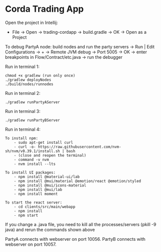# Corda Trading App
Open the project in Intellij:
- File -> Open -> trading-cordapp -> build.gradle -> OK -> Open as a Project

To debug PartyA node:
build nodes and run the party servers -> Run | Edit Configurations -> + -> Remote JVM debug -> Port 5005 -> OK -> enter breakpoints in Flow/Contract/etc.java -> run the debugger

Run in terminal 1:
```
chmod +x gradlew (run only once)
./gradlew deployNodes
./build/nodes/runnodes
```
Run in terminal 2:
```
./gradlew runPartyAServer
```
Run in terminal 3:
```
./gradlew runPartyBServer
```

Run in terminal 4:
```
To install npm:
    - sudo apt-get install curl
    - curl -o- https://raw.githubusercontent.com/nvm-sh/nvm/v0.39.1/install.sh | bash
    - (close and reopen the terminal)
    - command -v nvm
    - nvm install --lts
    
To install UI packages:
    - npm install @material-ui/lab
    - npm install @mui/material @emotion/react @emotion/styled
    - npm install @mui/icons-material
    - npm install @mui/lab
    - npm install moment

To start the react server:
    - cd clients/src/main/webapp
    - npm install 
    - npm start
```

If you change a .java file, you need to kill all the processes/servers (pkill -9 java) and rerun the commands shown above

PartyA connects with webserver on port 10056.
PartyB connects with webserver on port 10057.

[comment]: <> (# Navigate to:)

[comment]: <> (1. PartyA: `http://localhost:10009`)

[comment]: <> (2. PartyB: `http://localhost:10012`)

[comment]: <> (# Corda Secret Santa)

[comment]: <> (This is an implementation of Secret Santa using Corda as a tool to store multiple game states.)

[comment]: <> (It has a material-ui frontend that lets users create and self-service their own secret santa games. The frontend is implemented in ReactJS and the backend is implemented with a Spring Boot server and some corda flows.)

[comment]: <> (You can create a game using the web frontend &#40;or just calling the api directly with Postman&#41;, and once the game is stored, players can look up their assignments using their game id, and the app also supports an optional sendgrid integration so that you can have emails sent to the players as well.)

[comment]: <> (> One tip if you're using intellij is to open the project from the intellij dialog, don't import the project directly.)

[comment]: <> (## Usage)

[comment]: <> (There's essentially five processes you'll need to be aware of.)

[comment]: <> (- Three Corda nodes, a notary, santa, and an elf)

[comment]: <> (- The backend webserver that runs the REST endpoints for the corda nodes)

[comment]: <> (- The frontend webserver, a react app that sends requests to the backend.)


[comment]: <> (#### Pre-Requisites)

[comment]: <> (If you've never built a cordapp before you may need to configure gradle and java in order for this code example to run. See [our setup guide]&#40;https://docs.corda.net/getting-set-up.html&#41;.)


[comment]: <> (### Running these services)

[comment]: <> (#### The three Corda nodes)

[comment]: <> (To run the corda nodes you just need to run the `deployNodes` gradle task and the nodes will be available for you to run directly.)

[comment]: <> (```)

[comment]: <> (./gradlew deployNodes)

[comment]: <> (./build/nodes/runnodes)

[comment]: <> (```)

[comment]: <> (#### The backend webserver)

[comment]: <> (Run the `runTradingServer` Gradle task &#40;in a different terminal than the above&#41;. By default, it connects to the node with RPC address `localhost:10006` with)

[comment]: <> (the username `user1` and the password `test`, and serves the webserver on port `localhost:10056`.)

[comment]: <> (```)

[comment]: <> (./gradlew runTradingServer)

[comment]: <> (```)

[comment]: <> (The frontend will be visible on [localhost:10056]&#40;http://localhost:10056&#41;)

[comment]: <> (##### Background Information)

[comment]: <> (`clients/src/main/java/com/trading/webserver/` defines a simple Spring webserver that connects to a node via RPC and allows you to interact with the node over HTTP.)

[comment]: <> (The API endpoints are defined in `clients/src/main/java/com/trading/webserver/Controller.java`)


[comment]: <> (#### The frontend webserver)

[comment]: <> (The react server can be started &#40;in a different terminal&#41; by going to `clients/src/main/webapp`, running `npm install` and then `npm start`.)

[comment]: <> (```)

[comment]: <> (cd clients/src/main/webapp)

[comment]: <> (npm install)

[comment]: <> (npm start)

[comment]: <> (```)

[comment]: <> (The frontend will be visible on [localhost:8888]&#40;http://localhost:8888&#41;)

[comment]: <> (#### Configuring Email with SendGrid)

[comment]: <> (If you'd like to start sending email you'll need to make an account on [sendgrid.com]&#40;http://sendgrid.com&#41; and configure a verified sender identity.)

[comment]: <> (Once you've done that, create an API key and place it into `Controller.java`&#40;the webserver for the corda nodes&#41;. After which point you can set the `sendEmail` param to `true` in your requests. In order to configure the frontend to send emails, just open `CONSTANTS.js` and set the `SEND_EMAIL` param to `true` instead of `false`.)


[comment]: <> (### Testing Utilities)


[comment]: <> (#### Using Postman for backend testing)

[comment]: <> (I've included some simple postman tests to run against the santa server that will be helpful to you if you plan on using this. You'll find them in the `postman` folder.)


[comment]: <> (#### Running tests inside IntelliJ)

[comment]: <> (There are unit tests for the corda state, contract, and tests for both flows used here. You'll find them inside of the various test folders.)

